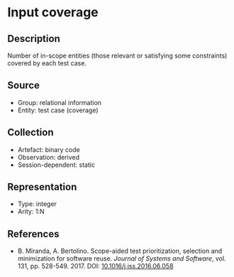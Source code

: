 # Input coverage

## Description

Number of in-scope entities (those relevant or satisfying some constraints) covered by each test case.

## Source

* Group: relational information
* Entity: test case (coverage)

## Collection

* Artefact: binary code
* Observation: derived
* Session-dependent: static

## Representation

* Type: integer
* Arity: 1:N

## References

* B. Miranda, A. Bertolino. Scope-aided test prioritization, selection and minimization for software reuse. *Journal of Systems and Software*, vol. 131, pp. 528-549. 2017. DOI: [10.1016/j.jss.2016.06.058](https://www.doi.org/10.1016/j.jss.2016.06.058)
